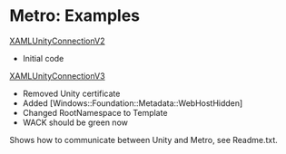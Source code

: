 Metro: Examples
===============


[XAMLUnityConnectionV2](http://www.google.com/url?q=http%3A%2F%2Ffiles.unity3d.com%2Ftomas%2FMetro%2FExamples%2FXAMLUnityConnectionV2.zip&sa=D&sntz=1&usg=AFrqEzd_RRGSaI2IT0LJjuLJdL0kMYjaJg.md)
* Initial code

[XAMLUnityConnectionV3](http://www.google.com/url?q=http%3A%2F%2Ffiles.unity3d.com%2Ftomas%2FMetro%2FExamples%2FXAMLUnityConnectionV3.zip&sa=D&sntz=1&usg=AFrqEzeyOxuxFkr3yGde7Tmrde8yAry3bQ.md)
* Removed Unity certificate
* Added [Windows::Foundation::Metadata::WebHostHidden]
* Changed RootNamespace to Template
* WACK should be green now

Shows how to communicate between Unity and Metro, see Readme.txt.
